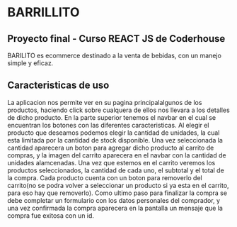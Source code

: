 # BARRILLITO
## Proyecto final - Curso REACT JS de Coderhouse


BARILITO es ecommerce destinado a la venta de bebidas, con un manejo simple y eficaz.

## Caracteristicas de uso

La aplicacion nos permite ver en su pagina principalalgunos de los productos,  haciendo click sobre cualquera de ellos nos llevara a los detalles de dicho producto.
En la parte superior tenemos el navbar en el cual se encuentran los botones con las diferentes caracteristicas.
Al elegir el producto que deseamos podemos elegir la cantidad de unidades, la cual esta limitada por la cantidad de stock disponible. Una vez seleccionada la cantidad aparecera un boton para agregar dicho producto al carrito de compras, y la imagen del carrito aparecera en el navbar con la cantidad de unidades alamcenadas.
Una vez que estemos en el carrito veremos los productos seleccionados, la cantidad de cada uno, el subtotal y el total de la compra. Cada producto cuenta con un boton para removerlo del carrito(no se podra volver a seleccionar un producto si ya esta en el carrito, para eso hay que removerlo).
Como ultimo paso para finalizar la compra se debe completar un formulario con los datos personales del comprador, y una vez confirmada la compra aparecera en la pantalla un mensaje que la compra fue exitosa con un id.
